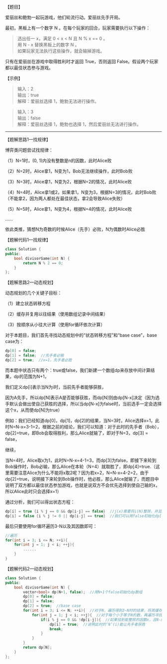 【题目】

爱丽丝和鲍勃一起玩游戏，他们轮流行动。爱丽丝先手开局。

最初，黑板上有一个数字 N 。在每个玩家的回合，玩家需要执行以下操作：

> 选出任一 x，满足 0 < x < N 且 N % x == 0 。  
> 用 N - x 替换黑板上的数字 N 。  
> 如果玩家无法执行这些操作，就会输掉游戏。  

只有在爱丽丝在游戏中取得胜利时才返回 True，否则返回 False。假设两个玩家都以最佳状态参与游戏。

【示例】

> 输入：2  
> 输出：true  
> 解释：爱丽丝选择 1，鲍勃无法进行操作。  

> 输入：3  
> 输出：false  
> 解释：爱丽丝选择 1，鲍勃也选择 1，然后爱丽丝无法进行操作。

---

【题解思路1—找规律】

博弈类问题尝试找规律：

（1）N=1时，(0, 1)内没有整数是n的因数，此时Alice败

（2）N=2时，Alice拿1，N变为1，Bob无法继续操作，此时Bob败

（3）N=3时，Alice拿1，N变为2，根据N=2的情况，此时Alice败

（4）N=4时，Alice拿1或2，如果拿1，N变为3，根据N=3的情况，此时Bob败（不能拿2，因为两人都处在最佳状态，拿2会导致Alice失败）

（5）N=5时，Alice拿1，N变为4，根据N=4的情况，此时Alice败

......

依此类推，猜想N为奇数的时候Alice（先手）必败，N为偶数时Alice必胜

【题解代码1—找规律】

```c++
class Solution {
public:
    bool divisorGame(int N) {  
        return N % 2 == 0;
    }
};
```

【题解思路2—动态规划】

动态规划的几个关键子目标：

（1）建立状态转移方程

（2）缓存并复用以往结果（使用数组记录中间结果）

（3）按顺序从小往大计算（使用for循环依次计算）

对于本题目，我们首先寻找动态规划中的“状态转移方程”和“base case”，base case为：

```c++
dp[0] = false;
dp[1] = false;  //先手者必输
dp[2] = true;  //x=1，先手者必胜
```

而本题中状态只有两个：true或false，我们新建一个数组dp来存放中间计算结果，dp的范围为N+1，

我们定义dp[i]表示当N为i时，当前先手者能够获胜，

因为A先手，所以dp[N]表示A是否能够获胜，而dp[N]则由dp[N-x]决定（因为选手默认会做出使自己获胜的选择，所以当dp[N-x]为false时，当前选手一定会选择这个x，从而使dp[N]为true）

例如：我们已经知道dp[0]，dp[1]，dp[2]的结果，当N=3时，Alice选择x=1，此时N=N-x=3-1=2，根据之前的结论，我们可以知道：对于此时的先手者（Bob），dp[2]=true，即Bob会取得胜利，那么Alice就输了，即对于N=3，dp[3] = false，

继续，

当N=4时，Alice取x为1，此时N=N-x=4-1=3，而dp[3]为false，即接下来轮到Bob操作时，Bob必输，那么Alice在本轮（N=4）就取胜了，即dp[4]=true.（这里需要注意Alice为什么不能将x取2呢？因为若x=2，N=N-x=4-2=2，由于dp[2]=true，说明接下来轮到Bob操作时，他必胜，那么Alice就输了，而题目中说明了双方都以最佳状态参加游戏，也就是说双方不会优先选择到使自己输的x，所以Alice此时只会选择x=1）

通过分析，我们可以得出状态方程：

```c++
dp[i] = true {i % j == 0 && dp[i-j] == false}  //j(x)需要将i(N)整除，并且dp[i-j](dp[N-x])是false，即接下来操作的人必输，那么此时dp[i]就必胜
dp[i] = false {i % j != 0 || dp[i-j] == true}  //我们可以用false初始化dp[]，那么只需要找true即可
```

最后只要使用for循环遍历3-N以及其因数即可：

```c++
//遍历
for(int i = 3; i <= N; ++i){
	for(int j = 1; j < i; ++j){
        ......
    }
}
```

【题解代码2—动态规划】

```c++
class Solution {
public:
    bool divisorGame(int N) {
        vector<bool> dp(N+1, false);  //用N+1个false初始化dp数组
        dp[0] = false;
        dp[1] = false;
        dp[2] = true;  //base case
        for(int i = 3; i <= N; ++i){  //对于N，遍历得到3-N时的结果，将其缓存并复用
            for(int j = 1; j < i; ++j){  //对于每个小于等于N的数，再遍历寻找因数
                if(i % j == 0 && !dp[i-j]){  //如果找到能整除的因数x，且N-x后的结果为false
                    dp[i] = true;  //说明此时的‘N’(i)能让先手者获胜
                    break;
                }
            }
        }
        return dp[N];
    }
};
```

